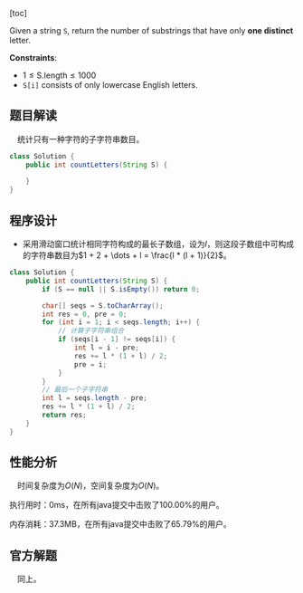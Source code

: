 [toc]

Given a string `S`, return the number of substrings that have only **one distinct** letter.



**Constraints**:

* $1 \le \text{S.length} \le 1000$
* `S[i]` consists of only lowercase English letters.



## 题目解读

&emsp;统计只有一种字符的子字符串数目。

```java
class Solution {
    public int countLetters(String S) {
        
    }
}
```

## 程序设计

* 采用滑动窗口统计相同字符构成的最长子数组，设为$l$，则这段子数组中可构成的字符串数目为$1 + 2 + \dots + l = \frac{l * (l + 1)}{2}$。

```java
class Solution {
    public int countLetters(String S) {
        if (S == null || S.isEmpty()) return 0;

        char[] seqs = S.toCharArray();
        int res = 0, pre = 0;
        for (int i = 1; i < seqs.length; i++) {
            // 计算子字符串组合
            if (seqs[i - 1] != seqs[i]) {
                int l = i - pre;
                res += l * (1 + l) / 2;
                pre = i;
            }
        }
        // 最后一个子字符串
        int l = seqs.length - pre;
        res += l * (1 + l) / 2;
        return res;
    }
}
```

## 性能分析

&emsp;时间复杂度为$O(N)$，空间复杂度为$O(N)$。

执行用时：0ms，在所有java提交中击败了100.00%的用户。

内存消耗：37.3MB，在所有java提交中击败了65.79%的用户。

## 官方解题

&emsp;同上。